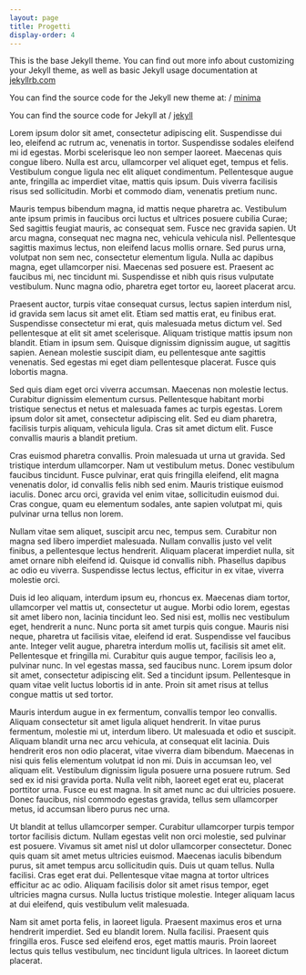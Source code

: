 ```yaml
---
layout: page
title: Progetti
display-order: 4
---
```


This is the base Jekyll theme. You can find out more info about customizing your Jekyll theme, as well as basic Jekyll usage documentation at [jekyllrb.com](http://jekyllrb.com/)

You can find the source code for the Jekyll new theme at:
 /
[minima](https://github.com/jekyll/minima)

You can find the source code for Jekyll at
 /
[jekyll](https://github.com/jekyll/jekyll)

Lorem ipsum dolor sit amet, consectetur adipiscing elit. Suspendisse dui leo, eleifend ac rutrum ac, venenatis in tortor. Suspendisse sodales eleifend mi id egestas. Morbi scelerisque leo non semper laoreet. Maecenas quis congue libero. Nulla est arcu, ullamcorper vel aliquet eget, tempus et felis. Vestibulum congue ligula nec elit aliquet condimentum. Pellentesque augue ante, fringilla ac imperdiet vitae, mattis quis ipsum. Duis viverra facilisis risus sed sollicitudin. Morbi et commodo diam, venenatis pretium nunc.

Mauris tempus bibendum magna, id mattis neque pharetra ac. Vestibulum ante ipsum primis in faucibus orci luctus et ultrices posuere cubilia Curae; Sed sagittis feugiat mauris, ac consequat sem. Fusce nec gravida sapien. Ut arcu magna, consequat nec magna nec, vehicula vehicula nisl. Pellentesque sagittis maximus lectus, non eleifend lacus mollis ornare. Sed purus urna, volutpat non sem nec, consectetur elementum ligula. Nulla ac dapibus magna, eget ullamcorper nisi. Maecenas sed posuere est. Praesent ac faucibus mi, nec tincidunt mi. Suspendisse et nibh quis risus vulputate vestibulum. Nunc magna odio, pharetra eget tortor eu, laoreet placerat arcu.

Praesent auctor, turpis vitae consequat cursus, lectus sapien interdum nisl, id gravida sem lacus sit amet elit. Etiam sed mattis erat, eu finibus erat. Suspendisse consectetur mi erat, quis malesuada metus dictum vel. Sed pellentesque at elit sit amet scelerisque. Aliquam tristique mattis ipsum non blandit. Etiam in ipsum sem. Quisque dignissim dignissim augue, ut sagittis sapien. Aenean molestie suscipit diam, eu pellentesque ante sagittis venenatis. Sed egestas mi eget diam pellentesque placerat. Fusce quis lobortis magna.

Sed quis diam eget orci viverra accumsan. Maecenas non molestie lectus. Curabitur dignissim elementum cursus. Pellentesque habitant morbi tristique senectus et netus et malesuada fames ac turpis egestas. Lorem ipsum dolor sit amet, consectetur adipiscing elit. Sed eu diam pharetra, facilisis turpis aliquam, vehicula ligula. Cras sit amet dictum elit. Fusce convallis mauris a blandit pretium.

Cras euismod pharetra convallis. Proin malesuada ut urna ut gravida. Sed tristique interdum ullamcorper. Nam ut vestibulum metus. Donec vestibulum faucibus tincidunt. Fusce pulvinar, erat quis fringilla eleifend, elit magna venenatis dolor, id convallis felis nibh sed enim. Mauris tristique euismod iaculis. Donec arcu orci, gravida vel enim vitae, sollicitudin euismod dui. Cras congue, quam eu elementum sodales, ante sapien volutpat mi, quis pulvinar urna tellus non lorem.

Nullam vitae sem aliquet, suscipit arcu nec, tempus sem. Curabitur non magna sed libero imperdiet malesuada. Nullam convallis justo vel velit finibus, a pellentesque lectus hendrerit. Aliquam placerat imperdiet nulla, sit amet ornare nibh eleifend id. Quisque id convallis nibh. Phasellus dapibus ac odio eu viverra. Suspendisse lectus lectus, efficitur in ex vitae, viverra molestie orci.

Duis id leo aliquam, interdum ipsum eu, rhoncus ex. Maecenas diam tortor, ullamcorper vel mattis ut, consectetur ut augue. Morbi odio lorem, egestas sit amet libero non, lacinia tincidunt leo. Sed nisi est, mollis nec vestibulum eget, hendrerit a nunc. Nunc porta sit amet turpis quis congue. Mauris nisi neque, pharetra ut facilisis vitae, eleifend id erat. Suspendisse vel faucibus ante. Integer velit augue, pharetra interdum mollis ut, facilisis sit amet elit. Pellentesque et fringilla mi. Curabitur quis augue tempor, facilisis leo a, pulvinar nunc. In vel egestas massa, sed faucibus nunc. Lorem ipsum dolor sit amet, consectetur adipiscing elit. Sed a tincidunt ipsum. Pellentesque in quam vitae velit luctus lobortis id in ante. Proin sit amet risus at tellus congue mattis ut sed tortor.

Mauris interdum augue in ex fermentum, convallis tempor leo convallis. Aliquam consectetur sit amet ligula aliquet hendrerit. In vitae purus fermentum, molestie mi ut, interdum libero. Ut malesuada et odio et suscipit. Aliquam blandit urna nec arcu vehicula, at consequat elit lacinia. Duis hendrerit eros non odio placerat, vitae viverra diam bibendum. Maecenas in nisi quis felis elementum volutpat id non mi. Duis in accumsan leo, vel aliquam elit. Vestibulum dignissim ligula posuere urna posuere rutrum. Sed sed ex id nisi gravida porta. Nulla velit nibh, laoreet eget erat eu, placerat porttitor urna. Fusce eu est magna. In sit amet nunc ac dui ultricies posuere. Donec faucibus, nisl commodo egestas gravida, tellus sem ullamcorper metus, id accumsan libero purus nec urna.

Ut blandit at tellus ullamcorper semper. Curabitur ullamcorper turpis tempor tortor facilisis dictum. Nullam egestas velit non orci molestie, sed pulvinar est posuere. Vivamus sit amet nisl ut dolor ullamcorper consectetur. Donec quis quam sit amet metus ultricies euismod. Maecenas iaculis bibendum purus, sit amet tempus arcu sollicitudin quis. Duis ut quam tellus. Nulla facilisi. Cras eget erat dui. Pellentesque vitae magna at tortor ultrices efficitur ac ac odio. Aliquam facilisis dolor sit amet risus tempor, eget ultricies magna cursus. Nulla luctus tristique molestie. Integer aliquam lacus at dui eleifend, quis vestibulum velit malesuada.

Nam sit amet porta felis, in laoreet ligula. Praesent maximus eros et urna hendrerit imperdiet. Sed eu blandit lorem. Nulla facilisi. Praesent quis fringilla eros. Fusce sed eleifend eros, eget mattis mauris. Proin laoreet lectus quis tellus vestibulum, nec tincidunt ligula ultrices. In laoreet dictum placerat.
